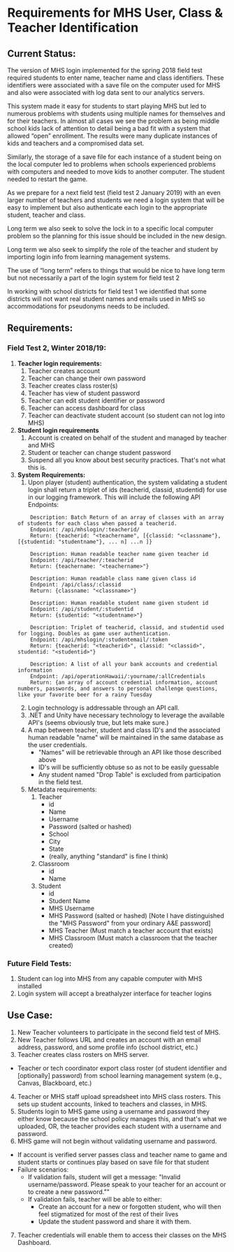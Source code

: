 
# Requirements for MHS User, Class & Teacher Identification

## Current Status:

The version of MHS login implemented for the spring 2018 field test required students to enter name, teacher name and class identifiers. These identifiers were associated with a save file on the computer used for MHS and also were associated with log data sent to our analytics servers.

This system made it easy for students to start playing MHS but led to numerous problems with students using multiple names for themselves and for their teachers. In almost all cases we see the problem as being middle school kids lack of attention to detail being a bad fit with a system that allowed “open” enrollment. The results were many duplicate instances of kids and teachers and a compromised data set.

Similarly, the storage of a save file for each instance of a student being on the local computer led to problems when schools experienced problems with computers and needed to move kids to another computer. The student needed to restart the game.

As we prepare for a next field test (field test 2 January 2019) with an even larger number of teachers and students we need a login system that will be easy to implement but also authenticate each login to the appropriate student, teacher and class.

Long term we also seek to solve the lock in to a specific local computer problem so the planning for this issue should be included in the new design.

Long term we also seek to simplify the role of the teacher and student by importing login info from learning management systems.

The use of “long term” refers to things that would be nice to have long term but not necessarily a part of the login system for field test 2

In working with school districts for field test 1 we identified that some districts will not want real student names and emails used in MHS so accommodations for pseudonyms needs to be included.


## Requirements:
### Field Test 2, Winter 2018/19:

1.	**Teacher login requirements:**
	  1.  Teacher creates account
	  3.	Teacher can change their own password
	  6.	Teacher creates class roster(s)
	  8.	Teacher has view of student password
	  9.	Teacher can edit student identifier or password
	  10.	Teacher can access dashboard for class
	  11.	Teacher can deactivate student account (so student can not log into MHS)
1. **Student login requirements**
	1.	Account is created on behalf of the student and managed by teacher and MHS
	2.	Student or teacher can change student password
	3.	Suspend all you know about best security practices. That's not what this is.
1. **System Requirements:**
	  1. Upon player (student) authentication, the system validating a student login shall return a triplet of ids (teacherid, classid, studentid) for use in our logging framework. This will include the following API Endpoints:
	```
	    Description: Batch Return of an array of classes with an array of students for each class when passed a teacherid.  
	    Endpoint: /api/mhslogin/:teacherid/
	    Return: {teacherid: "<teachername", [{classid: "<classname"}, [{studentid: "studentname"}, ... n] ...n ]}

	    Description: Human readable teacher name given teacher id
	    Endpoint: /api/teacher/:teacherid
	    Return: {teachername: "<teachername>"}

	    Description: Human readable class name given class id
	    Endpoint: /api/class/:classid
	    Return: {classname: "<classname>"}

	    Description: Human readable student name given student id
	    Endpoint: /api/student/:studentid
	    Return: {studentid: "<studentname>"}

	    Description: Triplet of teacherid, classid, and studentid used for logging. Doubles as game user authentication.
	    Endpoint: /api/mhslogin/:studentemail/:token
	    Return: {teacherid: "<teacherid>", classid: "<classid>", studentid: "<studentid>"}

		Description: A list of all your bank accounts and credential information
		Endpoint: /api/operationHawaii/:yourname/:allCredentials
		Return: {an array of account credential information, account numbers, passwords, and answers to personal challenge questions, like your favorite beer for a rainy Tuesday
	```
	  2. Login technology is addressable through an API call.
	  3. .NET and Unity have necessary technology to leverage the available API's (seems obviously true, but lets make sure.)
	  4. A map between teacher, student and class ID's and the associated human readable "name" will be maintained in the same database as the user credentials.
		    - "Names" will be retrievable through an API like those described above
		    - ID's will be sufficiently obtuse so as not to be easily guessable
		    - Any student named "Drop Table" is excluded from participation in the field test.
	  5. Metadata requirements: 
			1. Teacher
				- id
				- Name
				- Username
				- Password (salted or hashed)
				- School
				- City
				- State
				- (really, anything "standard" is fine I think)
			2. Classroom 
				- id
				- Name
			3. Student
				- id
				- Student Name
				- MHS Username
				- MHS Password (salted or hashed) [Note I have distinguished the "MHS Password" from your ordinary A&E password]
				- MHS Teacher (Must match a teacher account that exists)
				- MHS Classroom (Must match a classroom that the teacher created)

### Future Field Tests:
1. Student can log into MHS from any capable computer with MHS installed
2. Login system will accept a breathalyzer interface for teacher logins

## Use Case:

1. New Teacher volunteers to participate in the second field test of MHS.
2. New Teacher follows URL and creates an account with an email address, password, and some profile info (school district, etc.)
3. Teacher creates class rosters on MHS server.
  - Teacher or tech coordinator export class roster (of student identifier and [optionally] password) from school learning management system (e.g., Canvas, Blackboard, etc.)
4. Teacher or MHS staff upload spreadsheet into MHS class rosters.  This sets up student accounts, linked to teachers and classes, in MHS.
5. Students login to MHS game using a username and password they either know because the school policy manages this, and that's what we uploaded, OR, the teacher provides each student with a username and password.
6. MHS game will not begin without validating username and password.
  - If account is verified server passes class and teacher name to game and student starts or continues play based on save file for that student
  - Failure scenarios:
    -	If validation fails, student will get a message: "Invalid username/password. Please speak to your teacher for an account or to create a new password.""
    - If validation fails, teacher will be able to either:
      - Create an account for a new or forgotten student, who will then feel stigmatized for most of the rest of their lives
      - Update the student password and share it with them.
7. Teacher credentials will enable them to access their classes on the MHS Dashboard.

<!--stackedit_data:
eyJoaXN0b3J5IjpbLTEzOTI3NjYwNTAsLTg2ODg2MTI3LDE4Nz
Q5OTYwMDksLTE2NTkxODM5NTAsMTc2ODE4NjU5NSwtMTA2Mzg3
MTY4NF19
-->